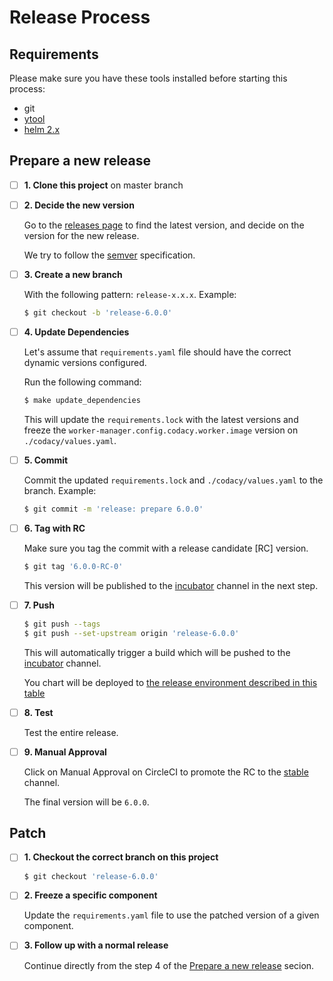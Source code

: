 # Release Process

## Requirements

Please make sure you have these tools installed before starting this process:

-   git
-   [ytool](https://github.com/codacy/ytool)
-   [helm 2.x](https://v2.helm.sh/docs/using_helm/#installing-helm)

## Prepare a new release

-   [ ] **1. Clone this project** on master branch


-   [ ] **2. Decide the new version**

    Go to the [releases page](https://github.com/codacy/chart/releases) to find the latest version, and decide on the version for the new release.

    We try to follow the [semver](https://semver.org/) specification.

-   [ ] **3. Create a new branch**

    With the following pattern: `release-x.x.x`. Example:

    ```bash
    $ git checkout -b 'release-6.0.0'
    ```

-   [ ] **4. Update Dependencies**

    Let's assume that `requirements.yaml` file should have the correct dynamic versions configured.

    Run the following command:

    ```bash
    $ make update_dependencies
    ```

    This will update the `requirements.lock` with the latest versions and freeze the `worker-manager.config.codacy.worker.image` version on `./codacy/values.yaml`.

-   [ ] **5. Commit**

    Commit the updated `requirements.lock` and `./codacy/values.yaml` to the branch. Example:

    ```bash
    $ git commit -m 'release: prepare 6.0.0'
    ```

-   [ ] **6. Tag with RC**

    Make sure you tag the commit with a release candidate [RC] version.

    ```bash
    $ git tag '6.0.0-RC-0'
    ```

    This version will be published to the [incubator](https://charts.codacy.com/incubator/api/charts) channel in the next step.

-   [ ] **7. Push**

    ```bash
    $ git push --tags
    $ git push --set-upstream origin 'release-6.0.0'
    ```

    This will automatically trigger a build which will be pushed to the [incubator](https://charts.codacy.com/incubator/api/charts) channel.

    You chart will be deployed to [the release environment described in this table](./README.md)

-   [ ] **8. Test**

    Test the entire release.

-   [ ] **9. Manual Approval**

    Click on Manual Approval on CircleCI to promote the RC to the [stable](https://charts.codacy.com/incubator/api/charts) channel.

    The final version will be `6.0.0`.

## Patch

-   [ ] **1. Checkout the correct branch on this project**

    ```bash
    $ git checkout 'release-6.0.0'
    ```

-   [ ] **2. Freeze a specific component**

    Update the `requirements.yaml` file to use the patched version of a given component.

-   [ ] **3. Follow up with a normal release**

    Continue directly from the step 4 of the [Prepare a new release](#prepare-a-new-release) secion.
